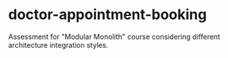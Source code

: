 # doctor-appointment-booking
Assessment for "Modular Monolith" course considering different architecture integration styles.
